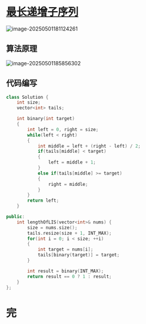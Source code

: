# [最长递增子序列](https://leetcode.cn/problems/longest-increasing-subsequence/)

![image-20250501181124261](https://md-wind.oss-cn-nanjing.aliyuncs.com/md/20250501181124317.png)

## 算法原理

![image-20250501185856302](https://md-wind.oss-cn-nanjing.aliyuncs.com/md/20250501185856926.png)

## 代码编写

```cpp
class Solution {
    int size;
    vector<int> tails;

    int binary(int target)
    {   
        int left = 0, right = size;
        while(left < right)
        {
            int middle = left + (right - left) / 2;
            if(tails[middle] < target)
            {
                left = middle + 1;
            }
            else if(tails[middle] >= target)
            {
                right = middle;
            }
        }
        return left;
    }

public:
    int lengthOfLIS(vector<int>& nums) {
        size = nums.size();
        tails.resize(size + 1, INT_MAX);
        for(int i = 0; i < size; ++i)
        {
            int target = nums[i];
            tails[binary(target)] = target;
        }

        int result = binary(INT_MAX);
        return result == 0 ? 1 : result;
    }
};
```

# 完